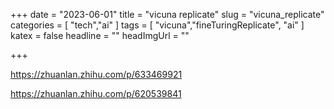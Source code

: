 +++
date = "2023-06-01"
title = "vicuna replicate"
slug = "vicuna_replicate"
categories = [ "tech","ai" ]
tags = [ "vicuna","fineTuringReplicate", "ai" ]
katex = false
headline = ""
headImgUrl = ""

+++

https://zhuanlan.zhihu.com/p/633469921

https://zhuanlan.zhihu.com/p/620539841